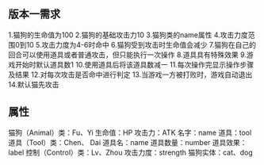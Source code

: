 ## 版本一需求

1.猫狗的生命值为100
2.猫狗的基础攻击力10
3.猫狗类的name属性
4.攻击力度范围0到10
5.攻击力度为4-6时命中
6.猫狗受到攻击时生命值会减少
7.猫狗在自己的回合可以使用道具或者普通攻击，但只能执行一次操作
8.道具具有特殊效果
9.游戏开始时默认道具数1
10.使用道具后将该道具数减一
11.每次操作完显示操作步骤及结果
12.对每次攻击是否命中进行判定
13.当游戏一方被打败时，游戏自动退出
14.默认猫先攻击

## 属性

猫狗（Animal）类：Fu、Yi
生命值：HP
攻击力：ATK
名字：name
道具：tool
道具（Tool）类：Chen、 Dai
道具名：name
道具数量：number
道具效果：label
控制（Control）类：Lv、Zhou
攻击力度：strength
猫狗实体：cat、dog